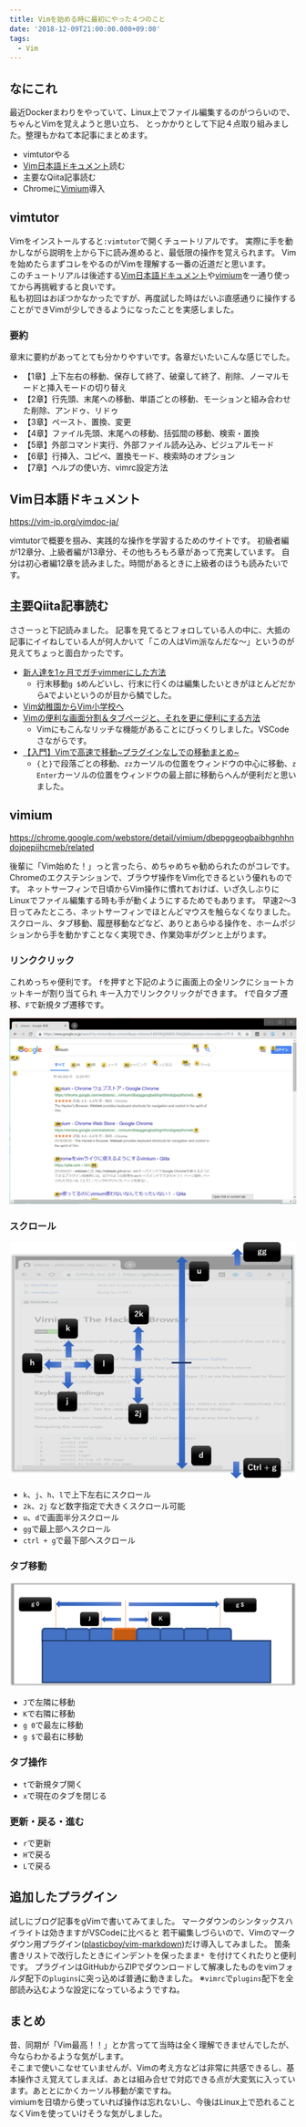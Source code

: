 ```yaml
---
title: Vimを始める時に最初にやった４つのこと
date: '2018-12-09T21:00:00.000+09:00'
tags:
  - Vim
---
```


## なにこれ

最近Dockerまわりをやっていて、Linux上でファイル編集するのがつらいので、ちゃんとVimを覚えようと思い立ち、
とっかかりとして下記４点取り組みました。整理もかねて本記事にまとめます。

* vimtutorやる
* [Vim日本語ドキュメント](https://vim-jp.org/vimdoc-ja/)読む
* 主要なQiita記事読む 
* Chromeに[Vimium](https://chrome.google.com/webstore/detail/vimium/dbepggeogbaibhgnhhndojpepiihcmeb/related)導入


## vimtutor

Vimをインストールすると`:vimtutor`で開くチュートリアルです。
実際に手を動かしながら説明を上から下に読み進めると、最低限の操作を覚えられます。
Vimを始めたらまずコレをやるのがVimを理解する一番の近道だと思います。<br />
このチュートリアルは後述する[Vim日本語ドキュメント](#vim日本語ドキュメント)や[vimium](#vimium)を一通り使ってから再挑戦すると良いです。<br />	
私も初回はおぼつかなかったですが、再度試した時はだいぶ直感通りに操作することができVimが少しできるようになったことを実感しました。



### 要約

章末に要約があってとても分かりやすいです。各章だいたいこんな感じでした。


* 【1章】上下左右の移動、保存して終了、破棄して終了、削除、ノーマルモードと挿入モードの切り替え
* 【2章】行先頭、末尾への移動、単語ごとの移動、モーションと組み合わせた削除、アンドゥ、リドゥ
* 【3章】ペースト、置換、変更 
* 【4章】ファイル先頭、末尾への移動、括弧間の移動、検索・置換
* 【5章】外部コマンド実行、外部ファイル読み込み、ビジュアルモード
* 【6章】行挿入、コピペ、置換モード、検索時のオプション
* 【7章】ヘルプの使い方、vimrc設定方法



## Vim日本語ドキュメント

https://vim-jp.org/vimdoc-ja/

vimtutorで概要を掴み、実践的な操作を学習するためのサイトです。
初級者編が12章分、上級者編が13章分、その他もろもろ章があって充実しています。
自分は初心者編12章を読みました。時間があるときに上級者のほうも読みたいです。

## 主要Qiita記事読む

ささーっと下記読みました。 記事を見てるとフォロしている人の中に、大抵の記事にイイねしている人が何人かいて「この人はVim派なんだな～」というのが見えてちょっと面白かったです。

* [新人達を1ヶ月でガチvimmerにした方法](https://qiita.com/nyantera/items/4bf29ca6f11bc797a9cb)
	* 行末移動`g $`めんどいし、行末に行くのは編集したいときがほとんどだから`A`でよいというのが目から鱗でした。
* [Vim幼稚園からVim小学校へ](https://qiita.com/hachi8833/items/7beeee825c11f7437f54)
* [Vimの便利な画面分割＆タブページと、それを更に便利にする方法](https://qiita.com/tekkoc/items/98adcadfa4bdc8b5a6ca)
	* Vimにもこんなリッチな機能があることにびっくりしました。VSCodeさながらです。
* [【入門】Vimで高速で移動~プラグインなしでの移動まとめ~](https://qiita.com/takeharu/items/9d1c3577f8868f7b07b5)
	* `{`と`}`で段落ごとの移動、`zz`カーソルの位置をウィンドウの中心に移動、`z Enter`カーソルの位置をウィンドウの最上部に移動らへんが便利だと思いました。

 
	    
## vimium

https://chrome.google.com/webstore/detail/vimium/dbepggeogbaibhgnhhndojpepiihcmeb/related

後輩に「Vim始めた！」っと言ったら、めちゃめちゃ勧められたのがコレです。
Chromeのエクステンションで、ブラウザ操作をVim化できるという優れものです。
ネットサーフィンで日頃からVim操作に慣れておけば、いざ久しぶりにLinuxでファイル編集する時も手が動くようにするためでもあります。
早速2～3日ってみたところ、ネットサーフィンでほとんどマウスを触らなくなりました。
スクロール、タブ移動、履歴移動などなど、ありとあらゆる操作を、ホームポジションから手を動かすことなく実現でき、作業効率がグンと上がります。


### リンククリック

これめっちゃ便利です。
`f`を押すと下記のように画面上の全リンクにショートカットキーが割り当てられ
キー入力でリンククリックができます。
`f`で自タブ遷移、`F`で新規タブ遷移です。

![リンク](./vimium-link.png)



### スクロール


![スクロール](./vimium-scroll.png)

* `k`、`j`、`h`、`l`で上下左右にスクロール
* `2k`、`2j` など数字指定で大きくスクロール可能
* `u`、`d`で画面半分スクロール
* `gg`で最上部へスクロール
* `ctrl + g`で最下部へスクロール



### タブ移動

![タブ](./vimium-tab.png)

* `J`で左隣に移動
* `K`で右隣に移動
* `g 0`で最左に移動
* `g $`で最右に移動



### タブ操作

* `t`で新規タブ開く
* `x`で現在のタブを閉じる



### 更新・戻る・進む

* `r`で更新
* `H`で戻る
* `L`で戻る


## 追加したプラグイン

試しにブログ記事をgVimで書いてみてました。
マークダウンのシンタックスハイライトは効きますがVSCodeに比べると
若干編集しづらいので、Vimのマークダウン用プラグイン([plasticboy/vim-markdown](https://github.com/plasticboy/vim-markdown))だけ導入してみました。
箇条書きリストで改行したときにインデントを保ったまま`* `を付けてくれたりと便利です。
プラグインはGitHubからZIPでダウンロードして解凍したものをvimフォルダ配下の`plugins`に突っ込めば普通に動きました。
※`vimrc`で`plugins`配下を全部読み込むような設定になっているようですね。



## まとめ

昔、同期が「Vim最高！！」とか言ってて当時は全く理解できませんでしたが、今ならわかるような気がします。<br />
そこまで使いこなせていませんが、Vimの考え方などは非常に共感できるし、基本操作さえ覚えてしまえば、あとは組み合せで対応できる点が大変気に入っています。あととにかくカーソル移動が楽ですね。<br />
vimiumを日頃から使っていれば操作は忘れないし、今後はLinux上で恐れることなくVimを使っていけそうな気がしました。

